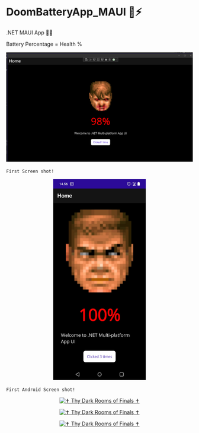 # DoomBatteryApp_MAUI 🔋⚡

.NET MAUI App 🔌🔋

Battery Percentage = Health %

<p align="center">
    <img alt="Doom Guy - First Screenshot!" width="800" src="https://github.com/Danielkaas94/DoomBatteryApp_MAUI/blob/master/DoomBatteryApp_MAUI/Resources/doombattery.png?raw=true">
</p>

    First Screen shot!

<p align="center">
    <img alt="Doom Guy - First Android Screenshot!" width="250" src="https://github.com/Danielkaas94/DoomBatteryApp_MAUI/blob/master/DoomBatteryApp_MAUI/Resources/DoomAndroidMAUI.jpg?raw=true">
</p>

    First Android Screen shot!

<div align="center">
    
<a href="https://www.moddb.com/mods/thy-dark-rooms-of-finals" title="View ✝ Thy Dark Rooms of Finals ✝ on Mod DB" target="_blank"><img src="https://media.moddb.com/images/global/moddb.png" alt="✝ Thy Dark Rooms of Finals ✝" /></a>

<a href="https://www.moddb.com/mods/thy-dark-rooms-of-finals" title="View ✝ Thy Dark Rooms of Finals ✝ on Mod DB" target="_blank"><img src="https://button.moddb.com/popularity/medium/mods/58310.png" alt="✝ Thy Dark Rooms of Finals ✝" /></a>

<a href="https://www.moddb.com/mods/thy-dark-rooms-of-finals" title="View ✝ Thy Dark Rooms of Finals ✝ on Mod DB" target="_blank"><img src="https://media.moddb.com/images/global/moddb.png" alt="✝ Thy Dark Rooms of Finals ✝" /></a>

</div>
